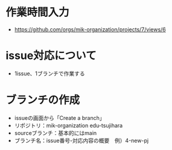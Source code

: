 # 作業時間入力
- https://github.com/orgs/mik-organization/projects/7/views/6

# issue対応について
- 1issue、1ブランチで作業する
  
# ブランチの作成
- issueの画面から「Create a branch」
- リポジトリ：mik-organization edu-tsujihara
- sourceブランチ：基本的にはmain
- ブランチ名：issue番号-対応内容の概要　例）4-new-pj
